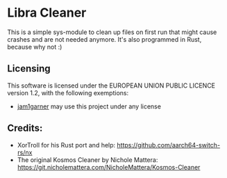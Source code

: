 # Libra Cleaner

This is a simple sys-module to clean up files on first run that might cause crashes and are not needed anymore. It's also programmed in Rust, because why not :)

## Licensing

This software is licensed under the EUROPEAN UNION PUBLIC LICENCE version 1.2, with the following exemptions:

- [jam1garner](https://github.com/jam1garner) may use this project under any license

## Credits:

- XorTroll for his Rust port and help: https://github.com/aarch64-switch-rs/nx
- The original Kosmos Cleaner by Nichole Mattera: https://git.nicholemattera.com/NicholeMattera/Kosmos-Cleaner